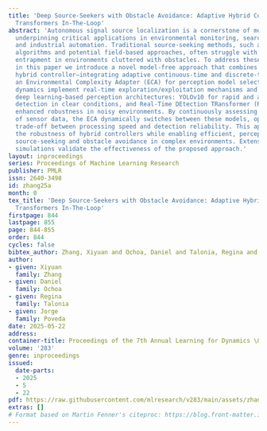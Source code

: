 ```yaml
---
title: 'Deep Source-Seekers with Obstacle Avoidance: Adaptive Hybrid Control with
  Transformers In-The-Loop'
abstract: 'Autonomous signal source localization is a cornerstone of modern robotics,
  underpinning critical applications in environmental monitoring, search and rescue,
  and industrial automation. Traditional source-seeking methods, such as gradient-based
  algorithms and potential field-based approaches, often struggle with local minimum
  entrapment in environments cluttered with obstacles. To address these challenges,
  in this paper we introduce a novel model-free approach that combines a perception-driven
  hybrid controller—integrating adaptive continuous-time and discrete-time feedback—with
  an Environmental Complexity Adapter (ECA) for perception model selection. The proposed
  dynamics implement real-time exploration/exploitation mechanisms and complementary
  deep learning-based perception architectures: YOLOv10 for rapid and accurate object
  detection in clear conditions, and Real-Time DEtection TRansformer (RT-DETR) for
  enhanced robustness in noisy environments. By continuously assessing the quality
  of sensor data, the ECA dynamically switches between these models, optimizing the
  trade-off between processing speed and detection reliability. This approach harnesses
  the robustness of hybrid controllers while enabling efficient, perception-guided
  source-seeking and obstacle avoidance in complex environments. Extensive numerical
  simulations validate the effectiveness of the proposed approach.'
layout: inproceedings
series: Proceedings of Machine Learning Research
publisher: PMLR
issn: 2640-3498
id: zhang25a
month: 0
tex_title: 'Deep Source-Seekers with Obstacle Avoidance: Adaptive Hybrid Control with
  Transformers In-The-Loop'
firstpage: 844
lastpage: 855
page: 844-855
order: 844
cycles: false
bibtex_author: Zhang, Xiyuan and Ochoa, Daniel and Talonia, Regina and Poveda, Jorge
author:
- given: Xiyuan
  family: Zhang
- given: Daniel
  family: Ochoa
- given: Regina
  family: Talonia
- given: Jorge
  family: Poveda
date: 2025-05-22
address:
container-title: Proceedings of the 7th Annual Learning for Dynamics \& Control Conference
volume: '283'
genre: inproceedings
issued:
  date-parts:
  - 2025
  - 5
  - 22
pdf: https://raw.githubusercontent.com/mlresearch/v283/main/assets/zhang25a/zhang25a.pdf
extras: []
# Format based on Martin Fenner's citeproc: https://blog.front-matter.io/posts/citeproc-yaml-for-bibliographies/
---
```


